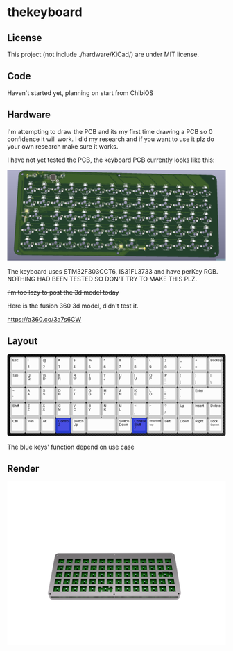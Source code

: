 # thekeyboard

## License

This project (not include ./hardware/KiCad/) are under MIT license.

## Code

Haven't started yet, planning on start from ChibiOS



## Hardware

I'm attempting to draw the PCB and its my first time drawing a PCB so 0 confidence it will work. I did my research and if you want to use it plz do your own research make sure it works.

I have not yet tested the PCB, the keyboard PCB currently looks like this:

![PCB](.\picture\PCB.jpg)

The keyboard uses STM32F303CCT6, IS31FL3733 and have perKey RGB. NOTHING HAD BEEN TESTED SO DON'T TRY TO MAKE THIS PLZ.



~~I'm too lazy to post the 3d model today~~

Here is the fusion 360 3d model, didn't test it.

https://a360.co/3a7s6CW

## Layout

![keyboard-layout](.\picture\keyboard-layout.png)

The blue keys' function depend on use case

## Render

![2020-Jan-12_06-25-50AM-000_CustomizedView24958762938_png_alpha](.\picture\2020-Jan-12_06-25-50AM-000_CustomizedView24958762938_png_alpha.png)